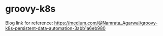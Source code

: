 # groovy-k8s

Blog link for reference:
https://medium.com/@Namrata_Agarwal/groovy-k8s-persistent-data-automation-3abb1a6eb980

